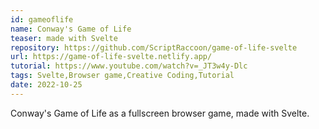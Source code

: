 ```yaml
---
id: gameoflife
name: Conway's Game of Life
teaser: made with Svelte
repository: https://github.com/ScriptRaccoon/game-of-life-svelte
url: https://game-of-life-svelte.netlify.app/
tutorial: https://www.youtube.com/watch?v=_JT3w4y-Dlc
tags: Svelte,Browser game,Creative Coding,Tutorial
date: 2022-10-25
---
```


Conway's Game of Life as a fullscreen browser game, made with Svelte.
